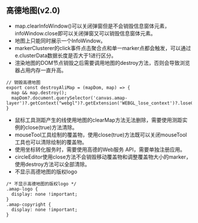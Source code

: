 ## 高德地图(v2.0)
- map.clearInfoWindow()可以关闭弹窗但是不会销毁信息窗体元素，infoWindow.close即可以关闭弹窗又可以销毁信息窗体元素。
- 地图上只能同时展示一个InfoWindow。
- markerClusterer的click事件点击聚合点和单一marker点都会触发，可以通过e.clusterData数据长度是否大于1进行区分。
- 渲染地图的DOM节点销毁之后需要调用地图的destroy方法，否则会导致浏览器占用内存一直升高。
```
// 销毁高德地图
export const destroyAliMap = (mapDom, map) => {
  map && map.destroy();
  mapDom?.document.querySelector('canvas.amap-layer')?.getContext("webgl")?.getExtension('WEBGL_lose_context')?.loseContext()
}
```
- 鼠标工具测距产生的线使用地图的clearMap方法无法删除，需要使用测距实例的close(true)方法清除。
- mouseTool工具绘制的覆盖物，使用close(true)方法既可以关闭mouseTool工具也可以清除绘制的覆盖物。
- 使用坐标转化服务时，需要使用高德的Web服务 API，需要单独注册应用。
- circleEditor使用close方法不会销毁移动覆盖物和调整覆盖物大小的marker，使用destroy方法可以全部清除。
- 不显示高德地图的版权logo
```
/* 不显示高德地图的版权logo */
.amap-logo {
  display: none !important;
}
.amap-copyright {
  display: none !important;
} 
```